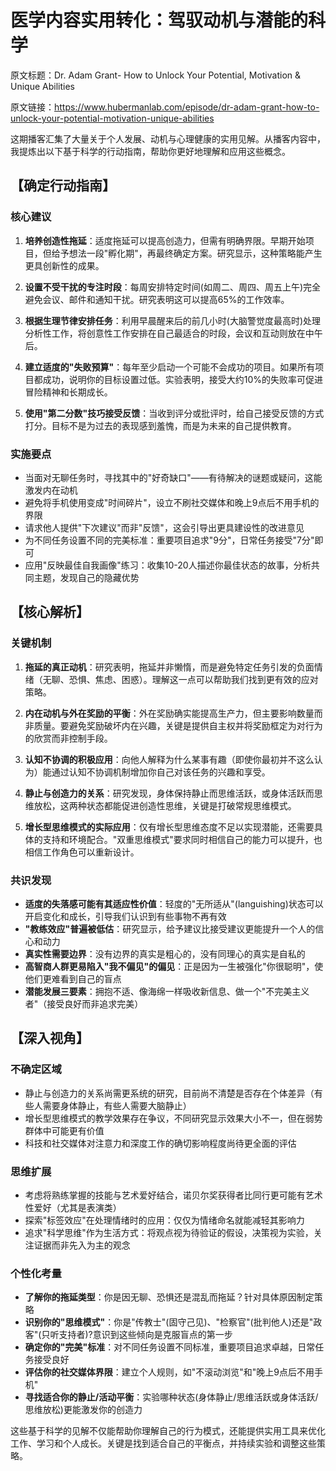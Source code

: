 # 医学内容实用转化：驾驭动机与潜能的科学

原文标题：Dr. Adam Grant- How to Unlock Your Potential, Motivation & Unique Abilities

原文链接：https://www.hubermanlab.com/episode/dr-adam-grant-how-to-unlock-your-potential-motivation-unique-abilities

<YouTube videoId="3gtvNYa3Nd8" />

这期播客汇集了大量关于个人发展、动机与心理健康的实用见解。从播客内容中，我提炼出以下基于科学的行动指南，帮助你更好地理解和应用这些概念。

## 【确定行动指南】

### 核心建议
1. **培养创造性拖延**：适度拖延可以提高创造力，但需有明确界限。早期开始项目，但给予想法一段"孵化期"，再最终确定方案。研究显示，这种策略能产生更具创新性的成果。

2. **设置不受干扰的专注时段**：每周安排特定时间(如周二、周四、周五上午)完全避免会议、邮件和通知干扰。研究表明这可以提高65%的工作效率。

3. **根据生理节律安排任务**：利用早晨醒来后的前几小时(大脑警觉度最高时)处理分析性工作，将创意性工作安排在自己最适合的时段，会议和互动则放在中午后。

4. **建立适度的"失败预算"**：每年至少启动一个可能不会成功的项目。如果所有项目都成功，说明你的目标设置过低。实验表明，接受大约10%的失败率可促进冒险精神和长期成长。

5. **使用"第二分数"技巧接受反馈**：当收到评分或批评时，给自己接受反馈的方式打分。目标不是为过去的表现感到羞愧，而是为未来的自己提供教育。

### 实施要点
- 当面对无聊任务时，寻找其中的"好奇缺口"——有待解决的谜题或疑问，这能激发内在动机
- 避免将手机使用变成"时间碎片"，设立不刷社交媒体和晚上9点后不用手机的界限
- 请求他人提供"下次建议"而非"反馈"，这会引导出更具建设性的改进意见
- 为不同任务设置不同的完美标准：重要项目追求"9分"，日常任务接受"7分"即可
- 应用"反映最佳自我画像"练习：收集10-20人描述你最佳状态的故事，分析共同主题，发现自己的隐藏优势

## 【核心解析】

### 关键机制
1. **拖延的真正动机**：研究表明，拖延并非懒惰，而是避免特定任务引发的负面情绪（无聊、恐惧、焦虑、困惑）。理解这一点可以帮助我们找到更有效的应对策略。

2. **内在动机与外在奖励的平衡**：外在奖励确实能提高生产力，但主要影响数量而非质量。要避免奖励破坏内在兴趣，关键是提供自主权并将奖励框定为对行为的欣赏而非控制手段。

3. **认知不协调的积极应用**：向他人解释为什么某事有趣（即使你最初并不这么认为）能通过认知不协调机制增加你自己对该任务的兴趣和享受。

4. **静止与创造力的关系**：研究发现，身体保持静止而思维活跃，或身体活跃而思维放松，这两种状态都能促进创造性思维，关键是打破常规思维模式。

5. **增长型思维模式的实际应用**：仅有增长型思维态度不足以实现潜能，还需要具体的支持和环境配合。"双重思维模式"要求同时相信自己的能力可以提升，也相信工作角色可以重新设计。

### 共识发现
- **适度的失落感可能有其适应性价值**：轻度的"无所适从"(languishing)状态可以开启变化和成长，引导我们认识到有些事物不再有效
- **"教练效应"普遍被低估**：研究显示，给予建议比接受建议更能提升一个人的信心和动力
- **真实性需要边界**：没有边界的真实是粗心的，没有同理心的真实是自私的
- **高智商人群更易陷入"我不偏见"的偏见**：正是因为一生被强化"你很聪明"，使他们更难看到自己的盲点
- **潜能发展三要素**：拥抱不适、像海绵一样吸收新信息、做一个"不完美主义者"（接受良好而非追求完美）

## 【深入视角】

### 不确定区域
- 静止与创造力的关系尚需更系统的研究，目前尚不清楚是否存在个体差异（有些人需要身体静止，有些人需要大脑静止）
- 增长型思维模式的教学效果存在争议，不同研究显示效果大小不一，但在弱势群体中可能更有价值
- 科技和社交媒体对注意力和深度工作的确切影响程度尚待更全面的评估

### 思维扩展
- 考虑将熟练掌握的技能与艺术爱好结合，诺贝尔奖获得者比同行更可能有艺术性爱好（尤其是表演类）
- 探索"标签效应"在处理情绪时的应用：仅仅为情绪命名就能减轻其影响力
- 追求"科学思维"作为生活方式：将观点视为待验证的假设，决策视为实验，关注证据而非先入为主的观念

### 个性化考量
- **了解你的拖延类型**：你是因无聊、恐惧还是混乱而拖延？针对具体原因制定策略
- **识别你的"思维模式"**：你是"传教士"(固守己见)、"检察官"(批判他人)还是"政客"(只听支持者)?意识到这些倾向是克服盲点的第一步
- **确定你的"完美"标准**：对不同任务设置不同标准，重要项目追求卓越，日常任务接受良好
- **评估你的社交媒体界限**：建立个人规则，如"不滚动浏览"和"晚上9点后不用手机"
- **寻找适合你的静止/活动平衡**：实验哪种状态(身体静止/思维活跃或身体活跃/思维放松)更能激发你的创造力

这些基于科学的见解不仅能帮助你理解自己的行为模式，还能提供实用工具来优化工作、学习和个人成长。关键是找到适合自己的平衡点，并持续实验和调整这些策略。

